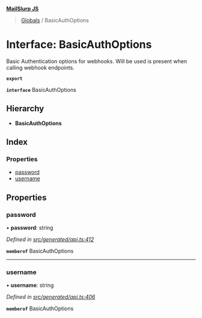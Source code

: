 **[MailSlurp JS](../README.md)**

> [Globals](../README.md) / BasicAuthOptions

# Interface: BasicAuthOptions

Basic Authentication options for webhooks. Will be used is present when calling webhook endpoints.

**`export`** 

**`interface`** BasicAuthOptions

## Hierarchy

* **BasicAuthOptions**

## Index

### Properties

* [password](basicauthoptions.md#password)
* [username](basicauthoptions.md#username)

## Properties

### password

•  **password**: string

*Defined in [src/generated/api.ts:412](https://github.com/mailslurp/mailslurp-client/blob/05090ce/src/generated/api.ts#L412)*

**`memberof`** BasicAuthOptions

___

### username

•  **username**: string

*Defined in [src/generated/api.ts:406](https://github.com/mailslurp/mailslurp-client/blob/05090ce/src/generated/api.ts#L406)*

**`memberof`** BasicAuthOptions
